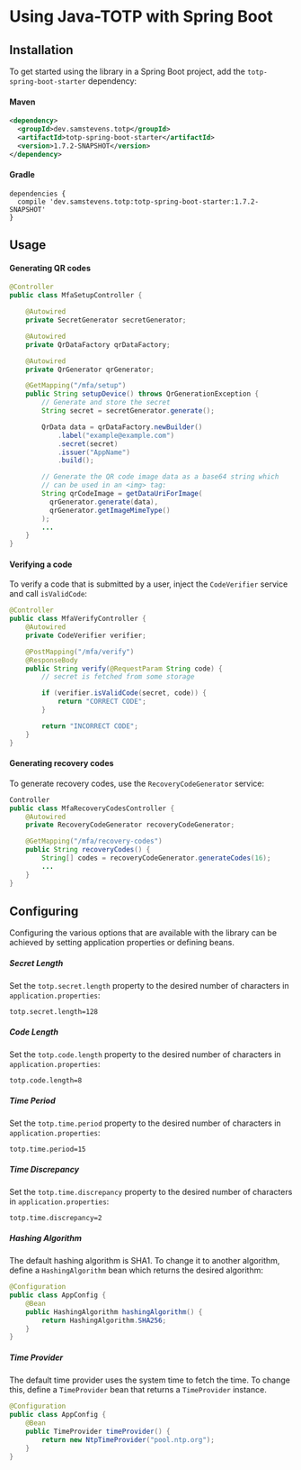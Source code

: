 # Using Java-TOTP with Spring Boot



## Installation

To get started using the library in a Spring Boot project, add the `totp-spring-boot-starter` dependency:

#### Maven

```xml
<dependency>
  <groupId>dev.samstevens.totp</groupId>
  <artifactId>totp-spring-boot-starter</artifactId>
  <version>1.7.2-SNAPSHOT</version>
</dependency>
```

#### Gradle

```
dependencies {
  compile 'dev.samstevens.totp:totp-spring-boot-starter:1.7.2-SNAPSHOT'
}
```



## Usage

#### Generating QR codes

```java
@Controller
public class MfaSetupController {

    @Autowired
    private SecretGenerator secretGenerator;

    @Autowired
    private QrDataFactory qrDataFactory;

    @Autowired
    private QrGenerator qrGenerator;

    @GetMapping("/mfa/setup")
    public String setupDevice() throws QrGenerationException {
        // Generate and store the secret
        String secret = secretGenerator.generate();

        QrData data = qrDataFactory.newBuilder()
            .label("example@example.com")
            .secret(secret)
            .issuer("AppName")
            .build();

        // Generate the QR code image data as a base64 string which
        // can be used in an <img> tag:
        String qrCodeImage = getDataUriForImage(
          qrGenerator.generate(data), 
          qrGenerator.getImageMimeType()
        );
        ...
    }
}
```



#### Verifying a code

To verify a code that is submitted by a user, inject the `CodeVerifier` service and call `isValidCode`:


```java
@Controller
public class MfaVerifyController {
    @Autowired
    private CodeVerifier verifier;

    @PostMapping("/mfa/verify")
    @ResponseBody
    public String verify(@RequestParam String code) {
        // secret is fetched from some storage

        if (verifier.isValidCode(secret, code)) {
            return "CORRECT CODE";
        }

        return "INCORRECT CODE";
    }
}
```



#### Generating recovery codes

To generate recovery codes, use the `RecoveryCodeGenerator` service:

```java
Controller
public class MfaRecoveryCodesController {
    @Autowired
    private RecoveryCodeGenerator recoveryCodeGenerator;

    @GetMapping("/mfa/recovery-codes")
    public String recoveryCodes() {
        String[] codes = recoveryCodeGenerator.generateCodes(16);
        ...
    }
}
```






## Configuring

Configuring the various options that are available with the library can be achieved by setting application properties or defining beans.



##### Secret Length

Set the `totp.secret.length` property to the desired number of characters in `application.properties`:

```
totp.secret.length=128
```



##### Code Length

Set the `totp.code.length` property to the desired number of characters in `application.properties`:

```
totp.code.length=8
```



##### Time Period

Set the `totp.time.period` property to the desired number of characters in `application.properties`:

```
totp.time.period=15
```



##### Time Discrepancy

Set the `totp.time.discrepancy` property to the desired number of characters in `application.properties`:

```
totp.time.discrepancy=2
```



##### Hashing Algorithm

The default hashing algorithm is SHA1. To change it to another algorithm, define a `HashingAlgorithm` bean which returns the desired algorithm:

```java
@Configuration
public class AppConfig {
    @Bean
    public HashingAlgorithm hashingAlgorithm() {
        return HashingAlgorithm.SHA256;
    }
}
```



##### Time Provider

The default time provider uses the system time to fetch the time. To change this, define a `TimeProvider` bean that returns a `TimeProvider` instance.

```java
@Configuration
public class AppConfig {
    @Bean
    public TimeProvider timeProvider() {
        return new NtpTimeProvider("pool.ntp.org");
    }
}
```
